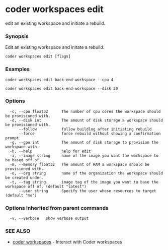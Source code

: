 # coder workspaces edit

edit an existing workspace and initiate a rebuild.

### Synopsis

Edit an existing workspace and initate a rebuild.

```text
coder workspaces edit [flags]
```

### Examples

```text
coder workspaces edit back-end-workspace --cpu 4

coder workspaces edit back-end-workspace --disk 20
```

### Options

```text
  -c, --cpu float32      The number of cpu cores the workspace should be provisioned with.
  -d, --disk int         The amount of disk storage a workspace should be provisioned with.
      --follow           follow buildlog after initiating rebuild
      --force            force rebuild without showing a confirmation prompt
  -g, --gpu int          The amount of disk storage to provision the workspace with.
  -h, --help             help for edit
  -i, --image string     name of the image you want the workspace to be based off of.
  -m, --memory float32   The amount of RAM a workspace should be provisioned with.
  -o, --org string       name of the organization the workspace should be created under.
  -t, --tag string       image tag of the image you want to base the workspace off of. (default "latest")
      --user string      Specify the user whose resources to target (default "me")
```

### Options inherited from parent commands

```text
  -v, --verbose   show verbose output
```

### SEE ALSO

- [coder workspaces](coder_workspaces.md) - Interact with Coder workspaces
